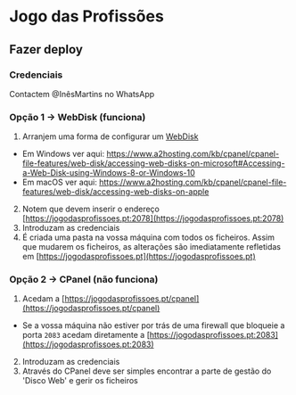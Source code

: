 # Jogo das Profissões

## Fazer deploy

### Credenciais

Contactem @InêsMartins no WhatsApp

### Opção 1 -> WebDisk (funciona)

1. Arranjem uma forma de configurar um [WebDisk](https://blog.webhs.pt/blog/indiferenciados/webdisk-o-que-e-para-que-serve)
  * Em Windows ver aqui: https://www.a2hosting.com/kb/cpanel/cpanel-file-features/web-disk/accessing-web-disks-on-microsoft#Accessing-a-Web-Disk-using-Windows-8-or-Windows-10
  * Em macOS ver aqui: https://www.a2hosting.com/kb/cpanel/cpanel-file-features/web-disk/accessing-web-disks-on-apple
2. Notem que devem inserir o endereço [https://jogodasprofissoes.pt:2078](https://jogodasprofissoes.pt:2078)
3. Introduzam as credenciais
4. É criada uma pasta na vossa máquina com todos os ficheiros. Assim que mudarem os ficheiros, as alterações são imediatamente refletidas em [https://jogodasprofissoes.pt](https://jogodasprofissoes.pt)

### Opção 2 -> CPanel (não funciona)

1. Acedam a [https://jogodasprofissoes.pt/cpanel](https://jogodasprofissoes.pt/cpanel)
  * Se a vossa máquina não estiver por trás de uma firewall que bloqueie a porta `2083` acedam diretamente a [https://jogodasprofissoes.pt:2083](https://jogodasprofissoes.pt:2083)
2. Introduzam as credenciais
3. Através do CPanel deve ser simples encontrar a parte de gestão do 'Disco Web' e gerir os ficheiros
